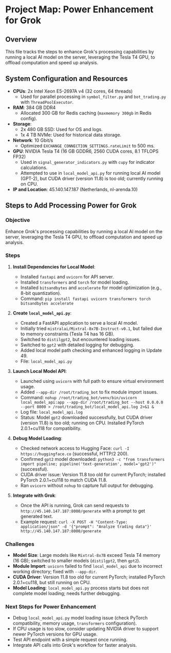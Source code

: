 # Project Map: Power Enhancement for Grok

## Overview
This file tracks the steps to enhance Grok's processing capabilities by running a local AI model on the server, leveraging the Tesla T4 GPU, to offload computation and speed up analysis.

## System Configuration and Resources
- **CPUs**: 2x Intel Xeon E5-2697A v4 (32 cores, 64 threads)
  - Used for parallel processing in `symbol_filter.py` and `bot_trading.py` with `ThreadPoolExecutor`.
- **RAM**: 384 GB DDR4
  - Allocated 300 GB for Redis caching (`maxmemory 300gb` in Redis config).
- **Storage**:
  - 2x 480 GB SSD: Used for OS and logs.
  - 1x 4 TB NVMe: Used for historical data storage.
- **Network**: 10 Gbit/s
  - Optimized `EXCHANGE_CONNECTION_SETTINGS.rateLimit` to 500 ms.
- **GPU**: NVIDIA Tesla T4 (16 GB GDDR6, 2560 CUDA cores, 8.1 TFLOPS FP32)
  - Used in `signal_generator_indicators.py` with `cupy` for indicator calculations.
  - Attempted to use in `local_model_api.py` for running local AI model (GPT-2), but CUDA driver (version 11.8) is too old; currently running on CPU.
- **IP and Location**: 45.140.147.187 (Netherlands, nl-arenda.10)

## Steps to Add Processing Power for Grok
### Objective
Enhance Grok's processing capabilities by running a local AI model on the server, leveraging the Tesla T4 GPU, to offload computation and speed up analysis.

### Steps
1. **Install Dependencies for Local Model**:
   - Installed `fastapi` and `uvicorn` for API server.
   - Installed `transformers` and `torch` for model loading.
   - Installed `bitsandbytes` and `accelerate` for model optimization (e.g., 8-bit quantization).
   - Command: `pip install fastapi uvicorn transformers torch bitsandbytes accelerate`

2. **Create `local_model_api.py`**:
   - Created a FastAPI application to serve a local AI model.
   - Initially tried `mistralai/Mixtral-8x7B-Instruct-v0.1`, but failed due to memory constraints (Tesla T4 has 16 GB).
   - Switched to `distilgpt2`, but encountered loading issues.
   - Switched to `gpt2` with detailed logging for debugging.
   - Added local model path checking and enhanced logging in Update 49.
   - File: `local_model_api.py`

3. **Launch Local Model API**:
   - Launched using `uvicorn` with full path to ensure virtual environment usage.
   - Added `--app-dir /root/trading_bot` to fix module import issues.
   - Command: `nohup /root/trading_bot/venv/bin/uvicorn local_model_api:app --app-dir /root/trading_bot --host 0.0.0.0 --port 8000 > /root/trading_bot/local_model_api.log 2>&1 &`
   - Log file: `local_model_api.log`
   - Status: Model `gpt2` downloaded successfully, but CUDA driver (version 11.8) is too old; running on CPU. Installed PyTorch 2.0.1+cu118 for compatibility.

4. **Debug Model Loading**:
   - Checked network access to Hugging Face: `curl -I https://huggingface.co` (successful, HTTP/2 200).
   - Confirmed `gpt2` model downloaded: `python3 -c "from transformers import pipeline; pipeline('text-generation', model='gpt2')"` (successful).
   - CUDA driver issue: Version 11.8 too old for current PyTorch; installed PyTorch 2.0.1+cu118 to match CUDA 11.8.
   - Ran `uvicorn` without `nohup` to capture full output for debugging.

5. **Integrate with Grok**:
   - Once the API is running, Grok can send requests to `http://45.140.147.187:8000/generate` with a prompt to get generated text.
   - Example request: `curl -X POST -H "Content-Type: application/json" -d '{"prompt": "Analyze trading data"}' http://45.140.147.187:8000/generate`

### Challenges
- **Model Size**: Large models like `Mixtral-8x7B` exceed Tesla T4 memory (16 GB); switched to smaller models (`distilgpt2`, then `gpt2`).
- **Module Import**: `uvicorn` failed to find `local_model_api` due to incorrect working directory; fixed with `--app-dir`.
- **CUDA Driver**: Version 11.8 too old for current PyTorch; installed PyTorch 2.0.1+cu118, but still running on CPU.
- **Model Loading**: `local_model_api.py` process starts but does not complete model loading; needs further debugging.

### Next Steps for Power Enhancement
- Debug `local_model_api.py` model loading issue (check PyTorch compatibility, memory usage, `transformers` configuration).
- If CPU usage is too slow, consider updating NVIDIA driver to support newer PyTorch versions for GPU usage.
- Test API endpoint with a simple request once running.
- Integrate API calls into Grok's workflow for faster analysis.
